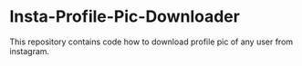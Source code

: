# Insta-Profile-Pic-Downloader


This repository contains code how to download profile pic of any user from instagram.
